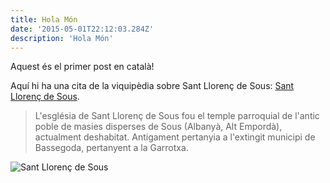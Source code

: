 ```yaml
---
title: Hola Món
date: '2015-05-01T22:12:03.284Z'
description: 'Hola Món'
---
```


Aquest és el primer post en català!

Aquí hi ha una cita de la viquipèdia sobre Sant Llorenç de Sous: 
[Sant Llorenç de Sous](https://ca.wikipedia.org/wiki/Sant_Lloren%C3%A7_de_Sous).

> L'església de Sant Llorenç de Sous fou el temple parroquial de l'antic poble
> de masies disperses de Sous (Albanyà, Alt Empordà), actualment deshabitat.
> Antigament pertanyia a l'extingit municipi de Bassegoda, pertanyent a la Garrotxa.

![Sant Llorenç de Sous](./sant-llorenç-de-sous.jpg)
